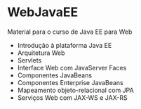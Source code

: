 # WebJavaEE
Material para o curso de Java EE para Web
- Introdução à plataforma Java EE
- Arquitetura Web
- Servlets
- Interface Web com JavaServer Faces
- Componentes JavaBeans
- Componentes Enterprise JavaBeans
- Mapeamento objeto-relacional com JPA
- Serviços Web com JAX-WS e JAX-RS
